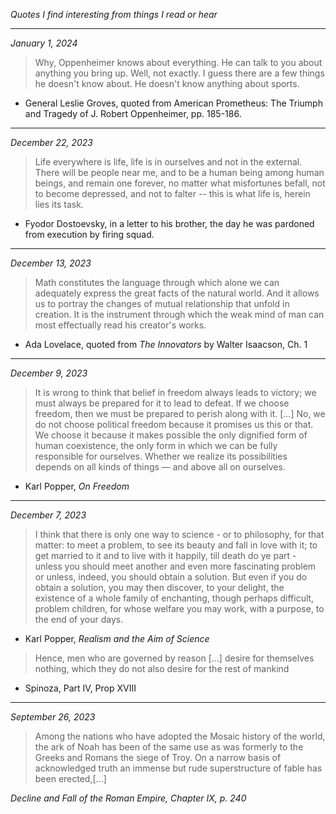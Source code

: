 _Quotes I find interesting from things I read or hear_

---

_January 1, 2024_

> Why, Oppenheimer knows about everything. He can talk to you about anything you bring up. Well, not exactly. I guess there are a few things he doesn't know about. He doesn't know anything about sports.

- General Leslie Groves, quoted from American Prometheus: The Triumph and Tragedy of J. Robert Oppenheimer, pp. 185-186.

---

_December 22, 2023_

> Life everywhere is life, life is in ourselves and not in the external. There will be people near me, and to be a human being among human beings, and remain one forever, no matter what misfortunes befall, not to become depressed, and not to falter -- this is what life is, herein lies its task.

- Fyodor Dostoevsky, in a letter to his brother, the day he was pardoned from execution by firing squad.

---

_December 13, 2023_

> Math constitutes the language through which alone we can adequately express the great facts of the natural world. And it allows us to portray the changes of mutual relationship that unfold in creation. It is the instrument through which the weak mind of man can most effectually read his creator's works.

- Ada Lovelace, quoted from _The Innovators_ by Walter Isaacson, Ch. 1

---

_December 9, 2023_

> It is wrong to think that belief in freedom always leads to victory; we must always be prepared for it to lead to defeat. If we choose freedom, then we must be prepared to perish along with it.
> [...]
> No, we do not choose political freedom because it promises us this or that. We choose it because it makes possible the only dignified form of human coexistence, the only form in which we can be fully responsible for ourselves. Whether we realize its possibilities depends on all kinds of things — and above all on ourselves.

- Karl Popper, _On Freedom_

---

_December 7, 2023_

> I think that there is only one way to science - or to philosophy, for that matter: to meet a problem, to see its beauty and fall in love with it; to get married to it and to live with it happily, till death do ye part - unless you should meet another and even more fascinating problem or unless, indeed, you should obtain a solution. But even if you do obtain a solution, you may then discover, to your delight, the existence of a whole family of enchanting, though perhaps difficult, problem children, for whose welfare you may work, with a purpose, to the end of your days.

- Karl Popper, _Realism and the Aim of Science_

> Hence, men who are governed by reason [...] desire for themselves nothing, which they do not also desire for the rest of mankind

- Spinoza, Part IV, Prop XVIII

---

_September 26, 2023_

> Among the nations who have adopted the Mosaic history of the world, the ark of Noah has been of the same use as was formerly to the Greeks and Romans the siege of Troy. On a narrow basis of acknowledged truth an immense but rude superstructure of fable has been erected,[...]

_Decline and Fall of the Roman Empire, Chapter IX, p. 240_
